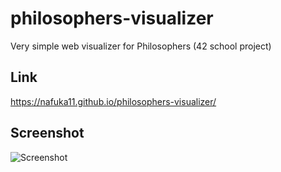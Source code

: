 # philosophers-visualizer

Very simple web visualizer for Philosophers (42 school project)

## Link
https://nafuka11.github.io/philosophers-visualizer/

## Screenshot
![Screenshot](https://user-images.githubusercontent.com/42476527/114307299-f0b7d800-9b19-11eb-8518-1d8b6a939c1e.png)
